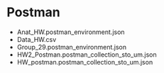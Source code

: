 # Postman
- Anat_HW.postman_environment.json
- Data_HW.csv
- Group_29.postman_environment.json
- HW2_Postman.postman_collection_sto_um.json
- HW_postman.postman_collection_sto_um.json
